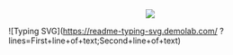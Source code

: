 <div align="center">
  <img src="https://capsule-render.vercel.app/api?type=venom&color=0:FF69B4,100:FA7000&height=300&section=header&text=Hellow%20SEOJIN%20World!&fontSize=70&stroke=FA7000"&lines=First+line+of+text;Second+line+of+text/>
</div>


![Typing SVG](https://readme-typing-svg.demolab.com/
?lines=First+line+of+text;Second+line+of+text)
